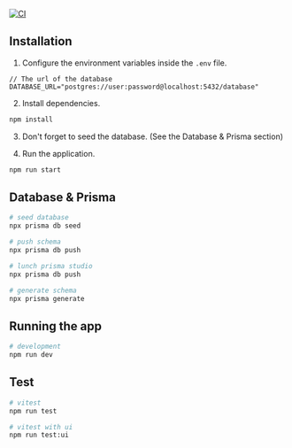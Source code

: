 [![CI](https://github.com/MrTangoo/Bambino/actions/workflows/main.yml/badge.svg)](https://github.com/MrTangoo/Bambino/actions/workflows/main.yml)

## Installation

1. Configure the environment variables inside the `.env` file.

```
// The url of the database
DATABASE_URL="postgres://user:password@localhost:5432/database"
```

2. Install dependencies.
  
```bash
npm install
```

3. Don't forget to seed the database. (See the Database & Prisma section)

4. Run the application.
```bash
npm run start
```

## Database & Prisma

```bash
# seed database
npx prisma db seed

# push schema
npx prisma db push

# lunch prisma studio
npx prisma db push

# generate schema
npx prisma generate
```

## Running the app

```bash
# development
npm run dev

```

## Test

```bash
# vitest
npm run test

# vitest with ui
npm run test:ui

```


